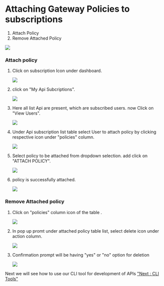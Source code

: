 



# Attaching Gateway Policies to subscriptions

1.  Attach Policy
2.  Remove Attached Policy

![](../images/dashboard/attach-gateway-policies/attach-gateway-policies-01.png)

### Attach policy

1.  Click on subscription Icon under dashboard.

    ![](../images/dashboard/attach-gateway-policies/attach-gateway-policies-02.png)

2.  click on \"My Api Subcriptions\".

    ![](../images/dashboard/attach-gateway-policies/attach-gateway-policies-03.png)

3.  Here all list Api are present, which are subscribed users. now Click
    on \"View Users\".

    ![](../images/dashboard/attach-gateway-policies/attach-gateway-policies-04.png)

4.  Under Api subscription list table select User to attach policy by
    clicking respective icon under \"policies\" column.

    ![](../images/dashboard/attach-gateway-policies/attach-gateway-policies-05.png)

5.  Select policy to be attached from dropdown selection. add click on
    \"ATTACH POLICY\".

    ![](../images/dashboard/attach-gateway-policies/attach-gateway-policies-06.png)

6.  policy is successfully attached.

    ![](../images/dashboard/attach-gateway-policies/attach-gateway-policies-07.png)

### Remove Attached policy

1.  Click on \"policies\" column icon of the table .

    ![](../images/dashboard/attach-gateway-policies/attach-gateway-policies-05.png)

2.  In pop up promt under attached policy table list, select delete icon
    under action column.

    ![](../images/dashboard/attach-gateway-policies/attach-gateway-policies-08.png)

3.  Confirmation prompt will be having \"yes\" or \"no\" option for
    deletion

    ![](../images/dashboard/attach-gateway-policies/attach-gateway-policies-09.png)



Next we will see how to use our CLI tool for development of APIs [\"Next
: CLI Tools\"](cli_tool)







